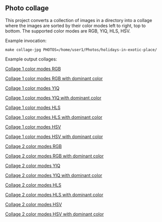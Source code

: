 Photo collage
---------------

This project converts a collection of images in a directory into a collage where the images are sorted by their color modes left to right, top to bottom. The supported color modes are RGB, YIQ, HLS, HSV.

Example invocation:
```
make collage-jpg PHOTOS=/home/user1/Photos/holidays-in-exotic-place/
```

Example output collages:

[Collage 1 color modes RGB](https://ow.cx/static/collage-berlin-rgb.jpg)

[Collage 1 color modes RGB with dominant color](https://ow.cx/static/collage-berlin-rgb-dominant.jpg)

[Collage 1 color modes YIQ](https://ow.cx/static/collage-berlin-yiq.jpg)

[Collage 1 color modes YIQ with dominant color](https://ow.cx/static/collage-berlin-yiq-dominant.jpg)

[Collage 1 color modes HLS](https://ow.cx/static/collage-berlin-hls.jpg)

[Collage 1 color modes HLS with dominant color](https://ow.cx/static/collage-berlin-hls-dominant.jpg)

[Collage 1 color modes HSV](https://ow.cx/static/collage-berlin-hsv.jpg)

[Collage 1 color modes HSV with dominant color](https://ow.cx/static/collage-berlin-hsv-dominant.jpg)



[Collage 2 color modes RGB](https://ow.cx/static/collage-siracusa-rgb.jpg)

[Collage 2 color modes RGB with dominant color](https://ow.cx/static/collage-siracusa-rgb-dominant.jpg)

[Collage 2 color modes YIQ](https://ow.cx/static/collage-siracusa-yiq.jpg)

[Collage 2 color modes YIQ with dominant color](https://ow.cx/static/collage-siracusa-yiq-dominant.jpg)

[Collage 2 color modes HLS](https://ow.cx/static/collage-siracusa-hls.jpg)

[Collage 2 color modes HLS with dominant color](https://ow.cx/static/collage-siracusa-hls-dominant.jpg)

[Collage 2 color modes HSV](https://ow.cx/static/collage-siracusa-hsv.jpg)

[Collage 2 color modes HSV with dominant color](https://ow.cx/static/collage-siracusa-hsv-dominant.jpg)